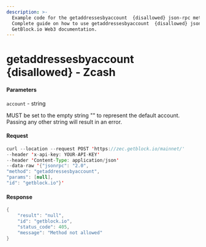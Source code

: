 ```yaml
---
description: >-
  Example code for the getaddressesbyaccount  {disallowed} json-rpc method.
  Сomplete guide on how to use getaddressesbyaccount  {disallowed} json-rpc in
  GetBlock.io Web3 documentation.
---
```


# getaddressesbyaccount {disallowed} - Zcash

#### Parameters

`account` - string

MUST be set to the empty string "" to represent the default account. Passing any other string will result in an error.

#### Request

```java
curl --location --request POST 'https://zec.getblock.io/mainnet/' 
--header 'x-api-key: YOUR-API-KEY' 
--header 'Content-Type: application/json' 
--data-raw '{"jsonrpc": "2.0",
"method": "getaddressesbyaccount",
"params": [null],
"id": "getblock.io"}'
```

#### Response

```java
{
    "result": "null",
    "id": "getblock.io",
    "status_code": 405,
    "message": "Method not allowed"
}
```
